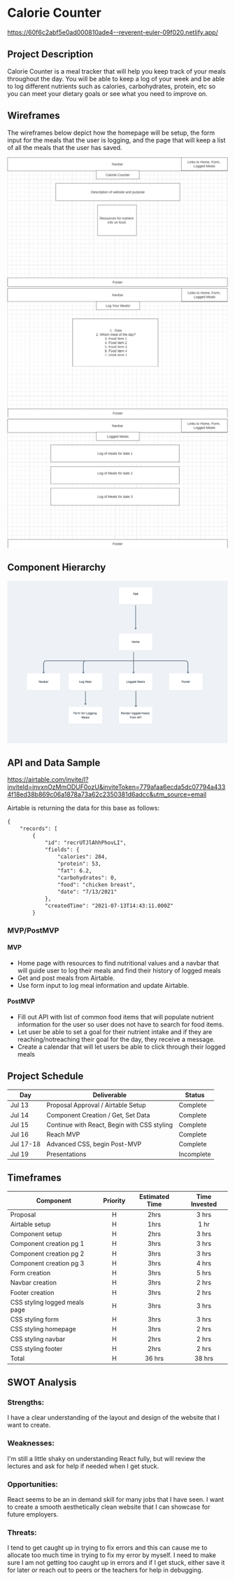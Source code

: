 # Calorie Counter

https://60f6c2abf5e0ad000810ade4--reverent-euler-09f020.netlify.app/

## Project Description

Calorie Counter is a meal tracker that will help you keep track of your meals throughout the day. You will be able to keep a log of your week and be able to log different nutrients such as calories, carbohydrates, protein, etc so you can meet your dietary goals or see what you need to improve on.
## Wireframes

The wireframes below depict how the homepage will be setup, the form input for the meals that the user is logging, and the page that will keep a list of all the meals that the user has saved.

![wireframe](./Wireframehome.png)
![wireframeform](./Wireframeform.png)
![wireframelogged](./Wireframelogged.png)

## Component Hierarchy

![components](./Components.png)

## API and Data Sample

https://airtable.com/invite/l?inviteId=invxnOzMmODUF0ozU&inviteToken=779afaa6ecda5dc07794a4334f18ed38b869c06a1878a73a62c2350381d6adcc&utm_source=email

Airtable is returning the data for this base as follows:

```
{
    "records": [
        {
            "id": "recrUTJlAhhPhovLI",
            "fields": {
                "calories": 284,
                "protein": 53,
                "fat": 6.2,
                "carbohydrates": 0,
                "food": "chicken breast",
                "date": "7/13/2021"
            },
            "createdTime": "2021-07-13T14:43:11.000Z"
        }

```

### MVP/PostMVP

#### MVP

- Home page with resources to find nutritional values and a navbar that will guide user to log their meals and find their history of logged meals
- Get and post meals from Airtable.
- Use form input to log meal information and update Airtable.


#### PostMVP

- Fill out API with list of common food items that will populate nutrient information for the user so user does not have to search for food items.
- Let user be able to set a goal for their nutrient intake and if they are reaching/notreaching their goal for the day, they receive a message.
- Create a calendar that will let users be able to click through their logged meals

## Project Schedule

| Day      | Deliverable                                | Status   |
| -------- | ------------------------------------------ | -------- |
| Jul 13   | Proposal Approval / Airtable Setup         | Complete |
| Jul 14   | Component Creation / Get, Set Data         | Complete|
| Jul 15   | Continue with React, Begin with CSS styling| Complete |
| Jul 16   | Reach MVP                                  | Complete |
| Jul 17-18| Advanced CSS, begin Post-MVP               | Complete |
| Jul 19   | Presentations                              | Incomplete |

## Timeframes

| Component                 | Priority | Estimated Time | Time Invested |
| ------------------------- | :------: | :------------: | :-----------: | 
| Proposal                  |    H     |      2hrs      |    3 hrs    |
| Airtable setup            |    H     |     1hrs      |   1 hr     | 
| Component setup           |    H     |     2hrs      |    3 hrs     |
| Component creation pg 1   |    H     |      3hrs      |  3 hrs    |
| Component creation pg 2   |    H     |      3hrs      |  3 hrs    |
| Component creation pg 3   |    H     |      3hrs      | 4 hrs    |
| Form creation             |    H     |      3hrs      |  5 hrs    |
| Navbar creation           |    H     |      3hrs      |   2 hrs   |
| Footer creation           |    H     |      3hrs      |   2 hrs  |
| CSS styling logged meals page |    H     |      3hrs      | 3 hrs  |
| CSS styling form          |    H     |      3hrs      |   3 hrs   |
| CSS styling homepage      |    H     |      3hrs      |   2 hrs  |
| CSS styling navbar        |    H     |      2hrs      |   2 hrs  |
| CSS styling footer        |    H     |      2hrs      |   2 hrs  | 
| Total                     |    H     |    36 hrs    |      38 hrs   |

## SWOT Analysis

### Strengths:

I have a clear understanding of the layout and design of the website that I want to create.

### Weaknesses:

I'm still a little shaky on understanding React fully, but will review the lectures and ask for help if needed when I get stuck.

### Opportunities:

React seems to be an in demand skill for many jobs that I have seen. I want to create a smooth aesthetically clean website that I can showcase for future employers.

### Threats:

I tend to get caught up in trying to fix errors and this can cause me to allocate too much time in trying to fix my error by myself. I need to make sure I am not getting too caught up in errors and if I get stuck, either save it for later or reach out to peers or the teachers for help in debugging.
